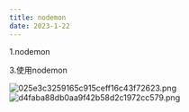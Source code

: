 ```yaml
---
title: nodemon
date: 2023-1-22
---
```

1.nodemon


3.使用nodemon

![025e3c3259165c915ceff16c43f72623.png](https://s1.imagehub.cc/images/2023/02/01/025e3c3259165c915ceff16c43f72623.png)
![d4faba88db0aa9f42b58d2c1972cc579.png](https://s1.imagehub.cc/images/2023/02/01/d4faba88db0aa9f42b58d2c1972cc579.png)
